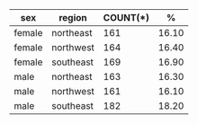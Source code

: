 | sex | region | COUNT(*) | % |
| --- | ------ | -------- | - |
| female | northeast | 161 | 16.10 |
| female | northwest | 164 | 16.40 |
| female | southeast | 169 | 16.90 |
| male | northeast | 163 | 16.30 |
| male | northwest | 161 | 16.10 |
| male | southeast | 182 | 18.20 |
